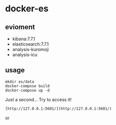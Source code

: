 # docker-es

## evioment

* kibana:7.7.1
* elasticsearch:7.7.1
* analysis-kuromoji
* analysis-icu

## usage

```
mkdir es/data
docker-compose build  
docker-compose up -d
```

Just a second... Try to access it!  
```
[http://127.0.0.1:5601/](http://127.0.0.1:5601/)
```
or
```

```

